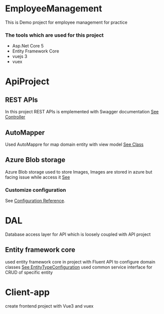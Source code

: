 # EmployeeManagement
This is Demo project for employee management for practice 

### The tools which are used for this project ###
* Asp.Net Core 5
* Entity Framework Core
* vuejs 3
* vuex

# ApiProject

## REST APIs
In this project REST APIs is emplemented with Swagger documentation [See Controller](https://github.com/Bilal-surawala/EmployeeManagement/blob/master/ApiProject/Controllers/EmployeesController.cs)

## AutoMapper 
Used AutoMappre for map domain entity with view model [See Class](https://github.com/Bilal-surawala/EmployeeManagement/blob/master/ApiProject/AutoMapper/MapProfiles.cs)

## Azure Blob storage
Azure Blob storage used to store Images, Images are stored in azure but facing issue while access it [See](https://github.com/Bilal-surawala/EmployeeManagement/blob/master/ApiProject/Services/BlobsService.cs)

### Customize configuration
See [Configuration Reference](https://cli.vuejs.org/config/).

# DAL
Database access layer for API which is loosely coupled with API project

## Entity framework core
used entity framework core in project with Fluent API to configure domain classes [See EntityTypeConfiguration](https://github.com/Bilal-surawala/EmployeeManagement/blob/master/DAL/Mapping/EmployeeMap.cs)
used common service interface for CRUD of specific entity

# Client-app
create frontend project with Vue3 and vuex
